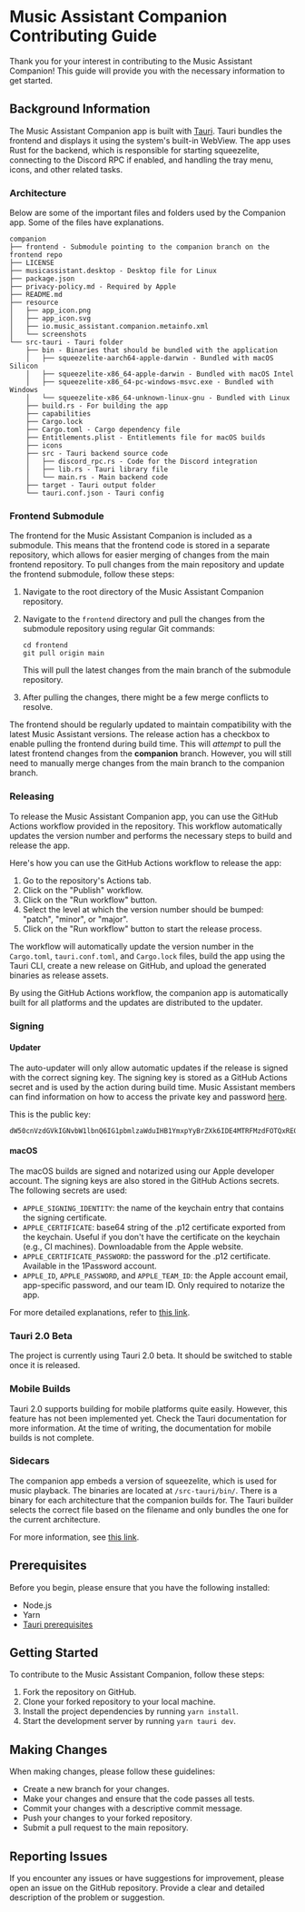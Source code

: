 # Music Assistant Companion Contributing Guide

Thank you for your interest in contributing to the Music Assistant Companion! This guide will provide you with the necessary information to get started.

## Background Information

The Music Assistant Companion app is built with [Tauri](https://v2.tauri.app/). Tauri bundles the frontend and displays it using the system's built-in WebView. The app uses Rust for the backend, which is responsible for starting squeezelite, connecting to the Discord RPC if enabled, and handling the tray menu, icons, and other related tasks.

### Architecture

Below are some of the important files and folders used by the Companion app. Some of the files have explanations.

```
companion
├── frontend - Submodule pointing to the companion branch on the frontend repo
├── LICENSE
├── musicassistant.desktop - Desktop file for Linux
├── package.json
├── privacy-policy.md - Required by Apple
├── README.md
├── resource
│   ├── app_icon.png
│   ├── app_icon.svg
│   ├── io.music_assistant.companion.metainfo.xml
│   └── screenshots
└── src-tauri - Tauri folder
    ├── bin - Binaries that should be bundled with the application
    │   ├── squeezelite-aarch64-apple-darwin - Bundled with macOS Silicon
    │   ├── squeezelite-x86_64-apple-darwin - Bundled with macOS Intel
    │   ├── squeezelite-x86_64-pc-windows-msvc.exe - Bundled with Windows
    │   └── squeezelite-x86_64-unknown-linux-gnu - Bundled with Linux
    ├── build.rs - For building the app
    ├── capabilities
    ├── Cargo.lock
    ├── Cargo.toml - Cargo dependency file
    ├── Entitlements.plist - Entitlements file for macOS builds
    ├── icons
    ├── src - Tauri backend source code
    │   ├── discord_rpc.rs - Code for the Discord integration
    │   ├── lib.rs - Tauri library file
    │   └── main.rs - Main backend code 
    ├── target - Tauri output folder
    └── tauri.conf.json - Tauri config
```

### Frontend Submodule

The frontend for the Music Assistant Companion is included as a submodule. This means that the frontend code is stored in a separate repository, which allows for easier merging of changes from the main frontend repository. To pull changes from the main repository and update the frontend submodule, follow these steps:

1. Navigate to the root directory of the Music Assistant Companion repository.
2. Navigate to the `frontend` directory and pull the changes from the submodule repository using regular Git commands:

    ```
    cd frontend
    git pull origin main
    ```

    This will pull the latest changes from the main branch of the submodule repository.

4. After pulling the changes, there might be a few merge conflicts to resolve. 

The frontend should be regularly updated to maintain compatibility with the latest Music Assistant versions. The release action has a checkbox to enable pulling the frontend during build time. This will *attempt* to pull the latest frontend changes from the **companion** branch. However, you will still need to manually merge changes from the main branch to the companion branch.

### Releasing

To release the Music Assistant Companion app, you can use the GitHub Actions workflow provided in the repository. This workflow automatically updates the version number and performs the necessary steps to build and release the app.

Here's how you can use the GitHub Actions workflow to release the app:

1. Go to the repository's Actions tab.
2. Click on the "Publish" workflow.
3. Click on the "Run workflow" button.
4. Select the level at which the version number should be bumped: "patch", "minor", or "major".
5. Click on the "Run workflow" button to start the release process.

The workflow will automatically update the version number in the `Cargo.toml`, `tauri.conf.toml`, and `Cargo.lock` files, build the app using the Tauri CLI, create a new release on GitHub, and upload the generated binaries as release assets.

By using the GitHub Actions workflow, the companion app is automatically built for all platforms and the updates are distributed to the updater.

### Signing

#### Updater

The auto-updater will only allow automatic updates if the release is signed with the correct signing key. The signing key is stored as a GitHub Actions secret and is used by the action during build time. Music Assistant members can find information on how to access the private key and password [here](https://discord.com/channels/753947050995089438/1107389060219154643/1167784220878446663).

This is the public key:
```
dW50cnVzdGVkIGNvbW1lbnQ6IG1pbmlzaWduIHB1YmxpYyBrZXk6IDE4MTRFMzdFOTQxREQ0MzIKUldReTFCMlVmdU1VR0xtTW4wRzVjRThzLzA1NG4rZXhSYmYwTngxQmw3RVRDelJ2VEQzby80dmUK
```

#### macOS

The macOS builds are signed and notarized using our Apple developer account. The signing keys are also stored in the GitHub Actions secrets. The following secrets are used:

- `APPLE_SIGNING_IDENTITY`: the name of the keychain entry that contains the signing certificate.
- `APPLE_CERTIFICATE`: base64 string of the .p12 certificate exported from the keychain. Useful if you don't have the certificate on the keychain (e.g., CI machines). Downloadable from the Apple website.
- `APPLE_CERTIFICATE_PASSWORD`: the password for the .p12 certificate. Available in the 1Password account.
- `APPLE_ID`, `APPLE_PASSWORD`, and `APPLE_TEAM_ID`: the Apple account email, app-specific password, and our team ID. Only required to notarize the app.

For more detailed explanations, refer to [this link](https://tauri.app/v1/guides/distribution/sign-macos). 

### Tauri 2.0 Beta

The project is currently using Tauri 2.0 beta. It should be switched to stable once it is released.

### Mobile Builds

Tauri 2.0 supports building for mobile platforms quite easily. However, this feature has not been implemented yet. Check the Tauri documentation for more information. At the time of writing, the documentation for mobile builds is not complete.

### Sidecars

The companion app embeds a version of squeezelite, which is used for music playback. The binaries are located at `/src-tauri/bin/`. There is a binary for each architecture that the companion builds for. The Tauri builder selects the correct file based on the filename and only bundles the one for the current architecture. 

For more information, see [this link](https://v2.tauri.app/develop/sidecar/).

## Prerequisites

Before you begin, please ensure that you have the following installed:

- Node.js
- Yarn
- [Tauri prerequisites](https://v2.tauri.app/start/prerequisites/)

## Getting Started

To contribute to the Music Assistant Companion, follow these steps:

1. Fork the repository on GitHub.
2. Clone your forked repository to your local machine.
3. Install the project dependencies by running `yarn install`.
4. Start the development server by running `yarn tauri dev`.

## Making Changes

When making changes, please follow these guidelines:

- Create a new branch for your changes.
- Make your changes and ensure that the code passes all tests.
- Commit your changes with a descriptive commit message.
- Push your changes to your forked repository.
- Submit a pull request to the main repository.

## Reporting Issues

If you encounter any issues or have suggestions for improvement, please open an issue on the GitHub repository. Provide a clear and detailed description of the problem or suggestion.

